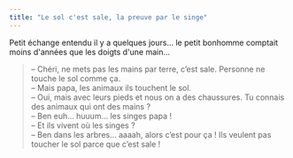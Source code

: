 ```yaml
---
title: "Le sol c'est sale, la preuve par le singe"
---
```


Petit échange entendu il y a quelques jours… le petit bonhomme comptait moins
d'années que les doigts d'une main…

<!-- more -->

> – Chéri, ne mets pas les mains par terre, c’est sale. Personne ne touche le
> sol comme ça.  
> – Mais papa, les animaux ils touchent le sol.  
> – Oui, mais avec leurs pieds et nous on a des chaussures. Tu connais des
> animaux qui ont des mains ?  
> – Ben euh… huuum… les singes papa !  
> – Et ils vivent où les singes ?  
> – Ben dans les arbres… aaaah, alors c’est pour ça ! Ils veulent pas toucher le
> sol parce que c’est sale !
